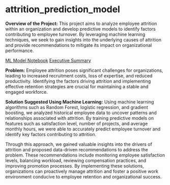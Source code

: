 # attrition_prediction_model

**Overview of the Project:**
This project aims to analyze employee attrition within an organization and develop predictive models to identify factors contributing to employee turnover. By leveraging machine learning techniques, we seek to gain insights into the underlying causes of attrition and provide recommendations to mitigate its impact on organizational performance.

[ML Model Notebook]()
[Executive Summary]()

**Problem:**
Employee attrition poses significant challenges for organizations, leading to increased recruitment costs, loss of expertise, and reduced productivity. Identifying the factors driving attrition and implementing effective retention strategies are crucial for maintaining a stable and engaged workforce.

**Solution Suggested Using Machine Learning:**
Using machine learning algorithms such as Random Forest, logistic regression, and gradient boosting, we analyzed historical employee data to uncover patterns and relationships associated with attrition. By training predictive models on features such as satisfaction level, number of projects, and average monthly hours, we were able to accurately predict employee turnover and identify key factors contributing to attrition.

Through this approach, we gained valuable insights into the drivers of attrition and proposed data-driven recommendations to address the problem. These recommendations include monitoring employee satisfaction levels, balancing workload, reviewing compensation practices, and improving promotion processes. By implementing these solutions, organizations can proactively manage attrition and foster a positive work environment conducive to employee retention and organizational success.
